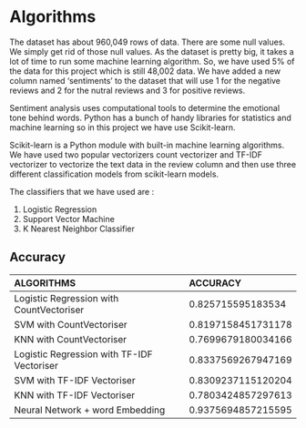 
# Algorithms

The dataset has about 960,049 rows of data. There are some null values. We simply  get rid of those null values.
As the dataset is pretty big, it takes a lot of time to run some machine learning algorithm. So, we have used 5% of the data for this project which is still 48,002 data.
We have added a new column named ‘sentiments’ to the dataset that will use 1 for the negative reviews and 2 for the nutral reviews and 3 for positive reviews.
 
Sentiment analysis uses computational tools to determine the emotional tone behind words. Python has a bunch of handy libraries for statistics and machine learning so in this project we have use Scikit-learn.

Scikit-learn is a Python module with built-in machine learning algorithms.
We have used two popular vectorizers  count vectorizer and TF-IDF vectorizer to vectorize the text data in the review column and then use three different classification models from scikit-learn models. 

The classifiers that we have used are :
 1. Logistic Regression  
 2. Support Vector Machine 
 3. K Nearest Neighbor Classifier


## Accuracy
| ALGORITHMS|ACCURACY|
|:-----------------|:---|
|Logistic Regression with CountVectoriser |0.825715595183534|
|SVM with CountVectoriser|0.8197158451731178|
|KNN with CountVectoriser|0.7699679180034166|
|Logistic Regression with TF-IDF Vectoriser|0.8337569267947169|
|SVM with TF-IDF Vectoriser|0.8309237115120204|
|KNN with TF-IDF Vectoriser|0.7803424857297613|
|Neural Network + word Embedding | 0.9375694857215595
